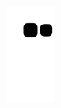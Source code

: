 ![Snake animation](https://github.com/EduardoDrozda/EduardoDrozda/blob/output/github-contribution-grid-snake.svg)
